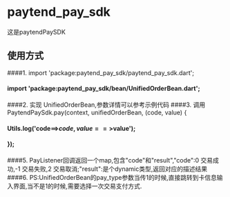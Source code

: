 # paytend_pay_sdk

这是paytendPaySDK

## 使用方式

####1.  import 'package:paytend_pay_sdk/paytend_pay_sdk.dart';
####    import 'package:paytend_pay_sdk/bean/UnifiedOrderBean.dart'; 
####2.  实现 UnifiedOrderBean,参数详情可以参考示例代码
####3.  调用 PaytendPaySdk.pay(context, unifiedOrderBean, (code, value) {
####           Utils.log('code==>$code,value==>$value');
####        });
####5.  PayListener回调返回一个map,包含"code"和"result","code":0 交易成功,-1 交易失败,2 交易取消;"result":是个dynamic类型,返回对应的描述结果
####6.  PS:UnifiedOrderBean的pay_type参数当传1的时候,直接跳转到卡信息输入界面,当不是1的时候,需要选择一次交易支付方式.
